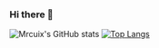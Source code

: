 ### Hi there 👋

<!--
**mrcuix/mrcuix** is a ✨ _special_ ✨ repository because its `README.md` (this file) appears on your GitHub profile.

Here are some ideas to get you started:

- 🔭 I’m currently working on ...
- 🌱 I’m currently learning ...
- 👯 I’m looking to collaborate on ...
- 🤔 I’m looking for help with ...
- 💬 Ask me about ...
- 📫 How to reach me: ...
- 😄 Pronouns: ...
- ⚡ Fun fact: ...
-->


![Mrcuix's GitHub stats](https://github-readme-stats.vercel.app/api?username=mrcuix&count_private=true&show_icons=true&include_all_commits=true&hide_title=true&cache_seconds=14400) 
[![Top Langs](https://github-readme-stats.vercel.app/api/top-langs/?username=mrcuix&layout=compact&?hide=javascript,ruby,java)](https://github.com/anuraghazra/github-readme-stats)  

